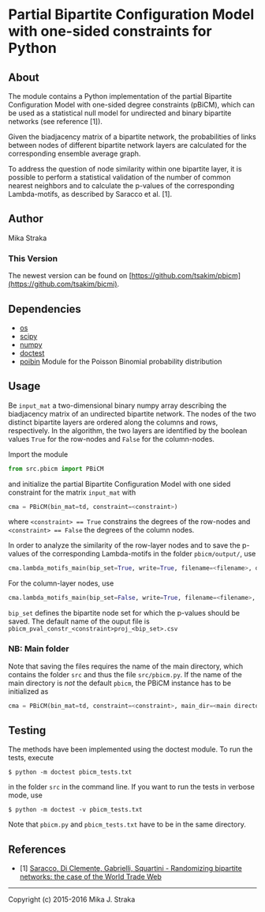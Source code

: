 # Partial Bipartite Configuration Model with one-sided constraints for Python

## About
The module contains a Python implementation of the partial Bipartite Configuration
Model with one-sided degree constraints (pBiCM), which can be used as a
statistical null model for undirected and binary bipartite networks (see
reference \[1\]).

Given the biadjacency matrix of a bipartite network, the probabilities of links
between nodes of different bipartite network layers are calculated for the
corresponding ensemble average graph. 

To address the question of node similarity within one bipartite layer, it is
possible to perform a statistical validation of the number of common nearest
neighbors and to calculate the p-values of the corresponding Lambda-motifs, as
described by Saracco et al. \[1\].
 
## Author 
Mika Straka

### This Version
The newest version can be found on
[https://github.com/tsakim/pbicm](https://github.com/tsakim/bicmi).

## Dependencies
* [os](https://docs.python.org/2/library/os.html)
* [scipy](https://www.scipy.org/)
* [numpy](www.numpy.org)
* [doctest](https://docs.python.org/2/library/doctest.html)
* [poibin](https://github.com/tsakim/poibin) Module for the Poisson Binomial
  probability distribution 

## Usage
Be `input_mat` a two-dimensional binary numpy array describing the biadjacency
matrix of an undirected bipartite network. The nodes of the two distinct
bipartite layers are ordered along the columns and rows, respectively. In the
algorithm, the two layers are identified by the boolean values `True` for the
row-nodes and `False` for the column-nodes.

Import the module
```python
from src.pbicm import PBiCM
```
and initialize the partial Bipartite Configuration Model with one sided
constraint for the matrix `input_mat` with 
```python
cma = PBiCM(bin_mat=td, constraint=<constraint>)
```
where `<constraint> == True` constrains the degrees of the row-nodes and
`<constraint> == False` the degrees of the column nodes.

In order to analyze the similarity of the row-layer nodes and to save the
p-values of the corresponding Lambda-motifs in the folder `pbicm/output/`,
use
```python
cma.lambda_motifs_main(bip_set=True, write=True, filename=<filename>, delim='\t') ```
```
For the column-layer nodes, use
```python
cma.lambda_motifs_main(bip_set=False, write=True, filename=<filename>, delim='\t')
```
`bip_set` defines the bipartite node set for which the p-values should be
saved. The default name of the ouput file is
`pbicm_pval_constr_<constraint>proj_<bip_set>.csv`

### NB: Main folder
Note that saving the files requires the name of the main directory,
which contains the folder `src` and thus the file `src/pbicm.py`.
If the name of the main directory is *not* the default `pbicm`, the PBiCM
instance has to be initialized as 
```python
cma = PBiCM(bin_mat=td, constraint=<constraint>, main_dir=<main directory name>)
```

## Testing
The methods have been implemented using the doctest module. To run the tests,
execute 
```
$ python -m doctest pbicm_tests.txt
```
in the folder `src` in the command line. If you want to run the tests in
verbose mode, use 
```
$ python -m doctest -v pbicm_tests.txt
```
Note that `pbicm.py` and `pbicm_tests.txt` have to be in the same directory.

## References
* \[1\] [Saracco, Di Clemente, Gabrielli, Squartini - Randomizing bipartite networks:
the case of the World Trade Web](http://www.nature.com/articles/srep10595)

---
Copyright (c) 2015-2016 Mika J. Straka 
